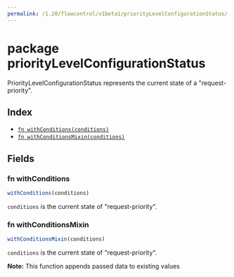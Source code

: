 ```yaml
---
permalink: /1.20/flowcontrol/v1beta1/priorityLevelConfigurationStatus/
---
```


# package priorityLevelConfigurationStatus

PriorityLevelConfigurationStatus represents the current state of a "request-priority".

## Index

* [`fn withConditions(conditions)`](#fn-withconditions)
* [`fn withConditionsMixin(conditions)`](#fn-withconditionsmixin)

## Fields

### fn withConditions

```ts
withConditions(conditions)
```

`conditions` is the current state of "request-priority".

### fn withConditionsMixin

```ts
withConditionsMixin(conditions)
```

`conditions` is the current state of "request-priority".

**Note:** This function appends passed data to existing values